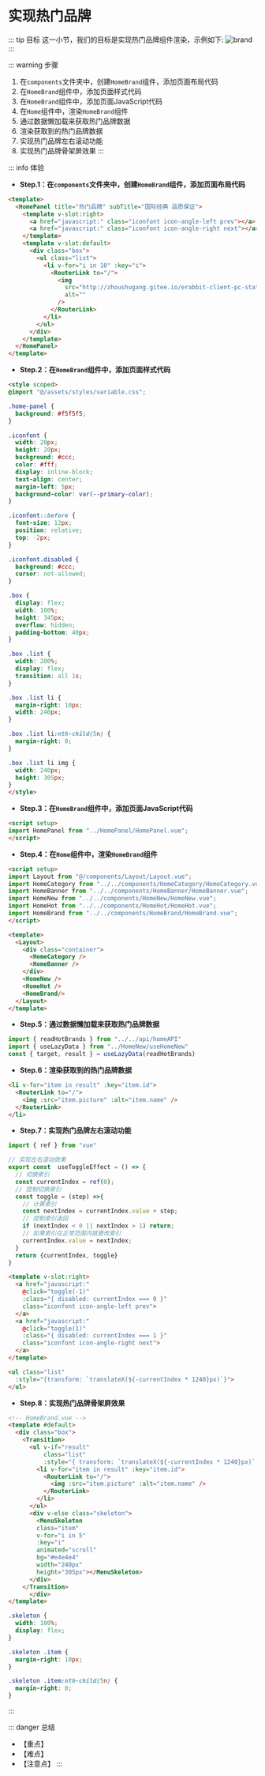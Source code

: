 # 实现热门品牌

::: tip 目标
这一小节，我们的目标是实现热门品牌组件渲染，示例如下:
![brand](./images/110.png)
:::

::: warning 步骤

1. 在`components`文件夹中，创建`HomeBrand`组件，添加页面布局代码
2. 在`HomeBrand`组件中，添加页面样式代码
3. 在`HomeBrand`组件中，添加页面JavaScript代码
4. 在`Home`组件中，渲染`HomeBrand`组件
5. 通过数据懒加载来获取热门品牌数据
6. 渲染获取到的热门品牌数据
7. 实现热门品牌左右滚动功能
8. 实现热门品牌骨架屏效果
:::

::: info 体验

* **Step.1：在`components`文件夹中，创建`HomeBrand`组件，添加页面布局代码**

```html
<template>
  <HomePanel title="热门品牌" subTitle="国际经典 品质保证">
    <template v-slot:right>
      <a href="javascript:" class="iconfont icon-angle-left prev"></a>
      <a href="javascript:" class="iconfont icon-angle-right next"></a>
    </template>
    <template v-slot:default>
      <div class="box">
        <ul class="list">
          <li v-for="i in 10" :key="i">
            <RouterLink to="/">
              <img
                src="http://zhoushugang.gitee.io/erabbit-client-pc-static/uploads/brand_goods_1.jpg"
                alt=""
              />
            </RouterLink>
          </li>
        </ul>
      </div>
    </template>
  </HomePanel>
</template>
```

* **Step.2：在`HomeBrand`组件中，添加页面样式代码**

```html
<style scoped>
@import "@/assets/styles/variable.css";

.home-panel {
  background: #f5f5f5;
}

.iconfont {
  width: 20px;
  height: 20px;
  background: #ccc;
  color: #fff;
  display: inline-block;
  text-align: center;
  margin-left: 5px;
  background-color: var(--primary-color);
}

.iconfont::before {
  font-size: 12px;
  position: relative;
  top: -2px;
}

.iconfont.disabled {
  background: #ccc;
  cursor: not-allowed;
}

.box {
  display: flex;
  width: 100%;
  height: 345px;
  overflow: hidden;
  padding-bottom: 40px;
}

.box .list {
  width: 200%;
  display: flex;
  transition: all 1s;
}

.box .list li {
  margin-right: 10px;
  width: 240px;
}

.box .list li:nth-child(5n) {
  margin-right: 0;
}

.box .list li img {
  width: 240px;
  height: 305px;
}
</style>
```

* **Step.3：在`HomeBrand`组件中，添加页面JavaScript代码**

```html
<script setup>
import HomePanel from "../HomePanel/HomePanel.vue";
</script>
```

* **Step.4：在`Home`组件中，渲染`HomeBrand`组件**

```html
<script setup>
import Layout from "@/components/Layout/Layout.vue";
import HomeCategory from "../../components/HomeCategory/HomeCategory.vue";
import HomeBanner from "../../components/HomeBanner/HomeBanner.vue";
import HomeNew from "../../components/HomeNew/HomeNew.vue";
import HomeHot from "../../components/HomeHot/HomeHot.vue";
import HomeBrand from "../../components/HomeBrand/HomeBrand.vue";
</script>

<template>
  <Layout>
    <div class="container">
      <HomeCategory />
      <HomeBanner />
    </div>
    <HomeNew />
    <HomeHot />
    <HomeBrand/>
  </Layout>
</template>
```

* **Step.5：通过数据懒加载来获取热门品牌数据**

```js
import { readHotBrands } from "../../api/homeAPI"
import { useLazyData } from "../HomeNew/useHomeNew"
const { target, result } = useLazyData(readHotBrands)
```

* **Step.6：渲染获取到的热门品牌数据**

```html
<li v-for="item in result" :key="item.id">
  <RouterLink to="/">
    <img :src="item.picture" :alt="item.name" />
  </RouterLink>
</li>
```

* **Step.7：实现热门品牌左右滚动功能**

```js
import { ref } from "vue"

// 实现左右滚动效果
export const  useToggleEffect = () => {
  // 切换索引
  const currentIndex = ref(0);
  // 控制切换索引
  const toggle = (step) =>{
    // 计算索引
    const nextIndex = currentIndex.value + step;
    // 控制索引返回
    if (nextIndex < 0 || nextIndex > 1) return;
    // 如果索引在正常范围内就更改索引
    currentIndex.value = nextIndex;
  }
  return {currentIndex, toggle}
}
```

```html
<template v-slot:right>
  <a href="javascript:" 
    @click="toggle(-1)" 
    :class="{ disabled: currentIndex === 0 }"
    class="iconfont icon-angle-left prev">
  </a>
  <a href="javascript:" 
    @click="toggle(1)" 
    :class="{ disabled: currentIndex === 1 }"
    class="iconfont icon-angle-right next">
  </a>
</template>
```

```html
<ul class="list" 
  :style="{transform: `translateX(${-currentIndex * 1240}px)`}">
</ul>
```

* **Step.8：实现热门品牌骨架屏效果**

```html
<!-- HomeBrand.vue -->
<template #default>
  <div class="box">
    <Transition>
      <ul v-if="result" 
          class="list" 
          :style="{ transform: `translateX(${-currentIndex * 1240}px)` }">
        <li v-for="item in result" :key="item.id">
          <RouterLink to="/">
            <img :src="item.picture" :alt="item.name" />
          </RouterLink>
        </li>
      </ul>
      <div v-else class="skeleton">
        <MenuSkeleton 
        class="item" 
        v-for="i in 5" 
        :key="i" 
        animated="scroll" 
        bg="#e4e4e4" 
        width="240px" 
        height="305px"></MenuSkeleton>
      </div>
    </Transition>
      </div>
</template>
```

```css
.skeleton {
  width: 100%;
  display: flex;
}

.skeleton .item {
  margin-right: 10px;
}

.skeleton .item:nth-child(5n) {
  margin-right: 0;
}
```

:::

::: danger 总结

* 【重点】
* 【难点】
* 【注意点】
:::
